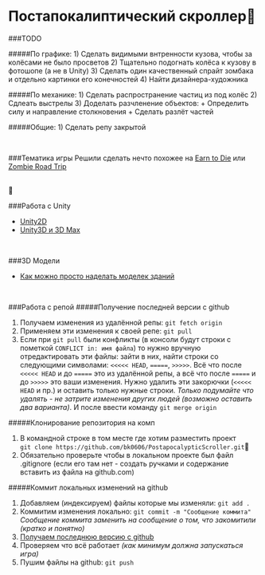 Постапокалиптический скроллер
============================


###TODO

#####По графике:
	1) Сделать видимыми внтренности кузова, чтобы за колёсами не было просветов
	2) Тщательно подогнать колёса к кузову в фотошопе (а не в Unity)
	3) Сделать один качественный спрайт зомбака и отдельно картинки его конечностей
	4) Найти дизайнера-художника

#####По механике:
	1) Сделать распространение частиц из под колёс
	2) Сдлеать выстрелы
	3) Доделать разчленение объектов:
		+ Определить силу и направление столкновения
		+ Сделать разлёт частей

#####Общие:
	1) Сделать репу закрытой
	
<br />

###Тематика игры
Решили сделать нечто похожее на [Earn to Die](https://play.google.com/store/apps/details?id=com.notdoppler.earntodie) или [Zombie Road Trip](https://play.google.com/store/apps/details?id=com.noodlecake.zombieroadtrip)

<br />


###Работа с Unity
+ [Unity2D](https://unity3d.com/ru/learn/tutorials/modules/beginner/2d/2d-overview)
+ [Unity3D и 3D Max](http://www.youtube.com/user/4GameFree)

<br />

###3D Модели
+ [Как можно просто наделать моделек зданий](http://www.youtube.com/watch?v=A8e1zHEgdI8)

<br />


###Работа с репой
#####Получение последней версии с github
1. Получаем изменения из удалённой репы: `git fetch origin` 
2. Применяем эти изменения к своей репе: `git pull`
3. Если при `git pull` были конфликты (в консоли будут строки с пометкой `CONFLICT in: имя файла`) то нужно вручную отредактировать эти файлы: зайти в них, найти строки со следующими символами: `<<<<< HEAD`, `=====`, `>>>>>`. Всё что после `<<<<< HEAD` и до `=====` это из удалённой репы, а всё что после `=====` и до `>>>>>` это ваши изменения. Нужно удалить эти закорючки (`<<<<< HEAD` и пр.) и оставить только нужные строки. *Только подумайте что удалять - не затрите изменения других людей (возможно оставить два варианта)*. И после ввести команду `git merge origin`

#####Клонирование репозитория на комп
1. В командной строке в том месте где хотим разместить проект                              
`git clone https://github.com/bk0606/PostapocalypticScroller.git`
2. Обязательно проверьте чтобы в локальном проекте был файл .gitignore (если его там нет - создать ручками и содержание вставить из файла на github.com)

#####Коммит локальных изменений на github
1. Добавляем (индексируем) файлы которые мы изменяли: `git add .`
2. Коммитим изменения локально: `git commit -m "Сообщение коммита"`
*Сообщение коммита заменить на сообщение о том, что закомитили (кратко и понятно)*
3. [Получаем последнюю версию с github ](https://github.com/bk0606/PostapocalypticScroller#%D0%9F%D0%BE%D0%BB%D1%83%D1%87%D0%B5%D0%BD%D0%B8%D0%B5-%D0%BF%D0%BE%D1%81%D0%BB%D0%B5%D0%B4%D0%BD%D0%B5%D0%B9-%D0%B2%D0%B5%D1%80%D1%81%D0%B8%D0%B8-%D1%81-github)
4. Проверяем что всё работает *(как минимум должна запускаться игра)*
5. Пушим файлы на github: `git push`

<br />

